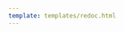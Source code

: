 ```yaml
---
template: templates/redoc.html
---
```


<redoc spec-url='{{base_path}}/instructions-for-integration/documention-API/face-biometrics/devportal-v1.yaml'></redoc>
<script src="https://cdn.jsdelivr.net/npm/redoc@next/bundles/redoc.standalone.js"> </script>
